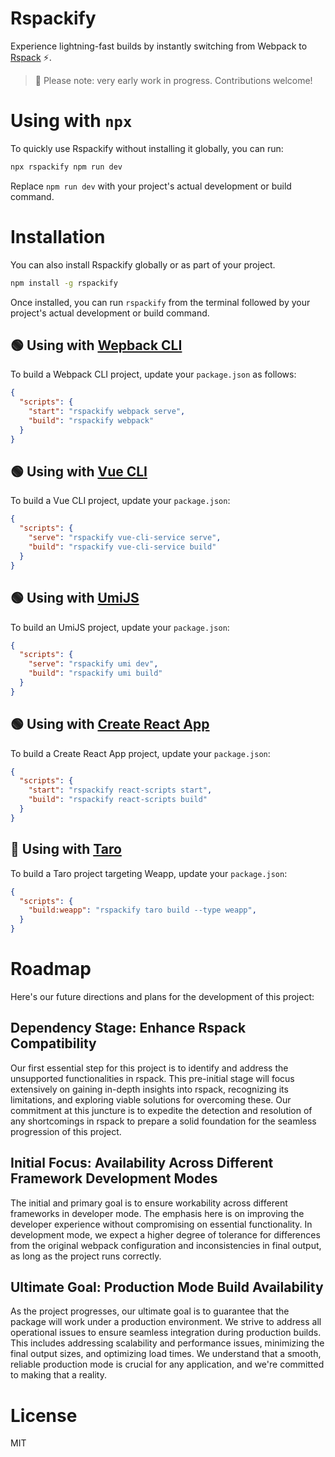 # Rspackify

Experience lightning-fast builds by instantly switching from Webpack to [Rspack](https://www.rspack.dev/) ⚡️.

> 🚨 Please note: very early work in progress. Contributions welcome!

# Using with `npx`

To quickly use Rspackify without installing it globally, you can run:

```bash
npx rspackify npm run dev
```

Replace `npm run dev` with your project's actual development or build command.

# Installation

You can also install Rspackify globally or as part of your project.

```bash
npm install -g rspackify
```

Once installed, you can run `rspackify` from the terminal followed by your project's actual development or build command.

## 🟢 Using with [Wepback CLI](https://webpack.js.org/api/cli/)

To build a Webpack CLI project, update your `package.json` as follows:

```json
{
  "scripts": {
    "start": "rspackify webpack serve",
    "build": "rspackify webpack"
  }
}
```

## 🟢 Using with [Vue CLI](https://cli.vuejs.org/)

To build a Vue CLI project, update your `package.json`:

```json
{
  "scripts": {
    "serve": "rspackify vue-cli-service serve",
    "build": "rspackify vue-cli-service build"
  }
}
```

## 🟢 Using with [UmiJS](https://cli.vuejs.org/)

To build an UmiJS project, update your `package.json`:

```json
{
  "scripts": {
    "serve": "rspackify umi dev",
    "build": "rspackify umi build"
  }
}
```

## 🟢 Using with [Create React App](https://github.com/facebook/create-react-app)

To build a Create React App project, update your `package.json`:

```json
{
  "scripts": {
    "start": "rspackify react-scripts start",
    "build": "rspackify react-scripts build"
  }
}
```

## 🚧 Using with [Taro](https://github.com/nervjs/taro)

To build a Taro project targeting Weapp, update your `package.json`:

```json
{
  "scripts": {
    "build:weapp": "rspackify taro build --type weapp",
  }
}
```

# Roadmap

Here's our future directions and plans for the development of this project:

## Dependency Stage: Enhance Rspack Compatibility

Our first essential step for this project is to identify and address the unsupported functionalities in rspack. This pre-initial stage will focus extensively on gaining in-depth insights into rspack, recognizing its limitations, and exploring viable solutions for overcoming these. Our commitment at this juncture is to expedite the detection and resolution of any shortcomings in rspack to prepare a solid foundation for the seamless progression of this project.

## Initial Focus: Availability Across Different Framework Development Modes

The initial and primary goal is to ensure workability across different frameworks in developer mode. The emphasis here is on improving the developer experience without compromising on essential functionality. In development mode, we expect a higher degree of tolerance for differences from the original webpack configuration and inconsistencies in final output, as long as the project runs correctly.

## Ultimate Goal: Production Mode Build Availability

As the project progresses, our ultimate goal is to guarantee that the package will work under a production environment. We strive to address all operational issues to ensure seamless integration during production builds. This includes addressing scalability and performance issues, minimizing the final output sizes, and optimizing load times. We understand that a smooth, reliable production mode is crucial for any application, and we're committed to making that a reality.

# License

MIT
